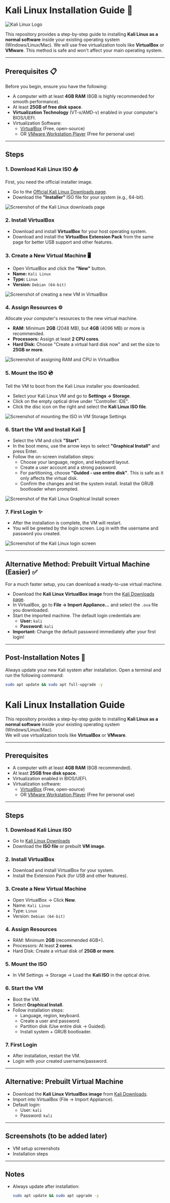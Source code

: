 # Kali Linux Installation Guide 🐧

![Kali Linux Logo](./images/kali_banner.png)

This repository provides a step-by-step guide to installing **Kali Linux as a normal software** inside your existing operating system (Windows/Linux/Mac). We will use free virtualization tools like **VirtualBox** or **VMware**. This method is safe and won't affect your main operating system.

---

## Prerequisites 📋

Before you begin, ensure you have the following:

-   A computer with at least **4GB RAM** (8GB is highly recommended for smooth performance).
-   At least **25GB of free disk space**.
-   **Virtualization Technology** (VT-x/AMD-v) enabled in your computer's BIOS/UEFI.
-   Virtualization Software:
    -   [VirtualBox](https://www.virtualbox.org/) (Free, open-source)
    -   OR [VMware Workstation Player](https://www.vmware.com/products/workstation-player.html) (Free for personal use)

---

## Steps

### 1. Download Kali Linux ISO 📥

First, you need the official installer image.

-   Go to the [Official Kali Linux Downloads page](https://www.kali.org/get-kali/#kali-installer-images).
-   Download the **"Installer"** ISO file for your system (e.g., 64-bit).

![Screenshot of the Kali Linux downloads page](./images/1-kali-download-page.png)

### 2. Install VirtualBox

-   Download and install **VirtualBox** for your host operating system.
-   Download and install the **VirtualBox Extension Pack** from the same page for better USB support and other features.

### 3. Create a New Virtual Machine 🖥️

-   Open VirtualBox and click the **"New"** button.
-   **Name:** `Kali Linux`
-   **Type:** `Linux`
-   **Version:** `Debian (64-bit)`

![Screenshot of creating a new VM in VirtualBox](./images/2-create-new-vm.png)

### 4. Assign Resources ⚙️

Allocate your computer's resources to the new virtual machine.

-   **RAM:** Minimum **2GB** (2048 MB), but **4GB** (4096 MB) or more is recommended.
-   **Processors:** Assign at least **2 CPU cores**.
-   **Hard Disk:** Choose "Create a virtual hard disk now" and set the size to **25GB or more**.

![Screenshot of assigning RAM and CPU in VirtualBox](./images/3-assign-resources.png)

### 5. Mount the ISO 💿

Tell the VM to boot from the Kali Linux installer you downloaded.

-   Select your Kali Linux VM and go to **Settings → Storage**.
-   Click on the empty optical drive under "Controller: IDE".
-   Click the disc icon on the right and select the **Kali Linux ISO file**.

![Screenshot of mounting the ISO in VM Storage Settings](./images/4-mount-iso.png)

### 6. Start the VM and Install Kali 🚀

-   Select the VM and click **"Start"**.
-   In the boot menu, use the arrow keys to select **"Graphical Install"** and press Enter.
-   Follow the on-screen installation steps:
    -   Choose your language, region, and keyboard layout.
    -   Create a user account and a strong password.
    -   For partitioning, choose **"Guided - use entire disk"**. This is safe as it only affects the virtual disk.
    -   Confirm the changes and let the system install. Install the GRUB bootloader when prompted.

![Screenshot of the Kali Linux Graphical Install screen](./images/5-graphical-install.png)

### 7. First Login ✨

-   After the installation is complete, the VM will restart.
-   You will be greeted by the login screen. Log in with the username and password you created.

![Screenshot of the Kali Linux login screen](./images/6-kali-login-screen.png)

---

## Alternative Method: Prebuilt Virtual Machine (Easier) ✅

For a much faster setup, you can download a ready-to-use virtual machine.

-   Download the **Kali Linux VirtualBox image** from the [Kali Downloads page](https://www.kali.org/get-kali/#kali-virtual-machines).
-   In VirtualBox, go to **File → Import Appliance...** and select the `.ova` file you downloaded.
-   Start the imported machine. The default login credentials are:
    -   **User:** `kali`
    -   **Password:** `kali`
-   **Important:** Change the default password immediately after your first login!

---

## Post-Installation Notes 📝

Always update your new Kali system after installation. Open a terminal and run the following command:

```bash
sudo apt update && sudo apt full-upgrade -y

```
# Kali Linux Installation Guide

This repository provides a step-by-step guide to installing **Kali Linux as a normal software** inside your existing operating system (Windows/Linux/Mac).  
We will use virtualization tools like **VirtualBox** or **VMware**.

---

## Prerequisites
- A computer with at least **4GB RAM** (8GB recommended).
- At least **25GB free disk space**.
- Virtualization enabled in BIOS/UEFI.
- Virtualization software:
  - [VirtualBox](https://www.virtualbox.org/) (Free, open-source)  
  - OR [VMware Workstation Player](https://www.vmware.com/products/workstation-player.html) (Free for personal use)

---

## Steps

### 1. Download Kali Linux ISO
- Go to [Kali Linux Downloads](https://www.kali.org/get-kali/#kali-virtual-machines)  
- Download the **ISO file** or prebuilt **VM image**.

### 2. Install VirtualBox
- Download and install VirtualBox for your system.  
- Install the Extension Pack (for USB and other features).

### 3. Create a New Virtual Machine
- Open VirtualBox → Click **New**.  
- Name: `Kali Linux`  
- Type: `Linux`  
- Version: `Debian (64-bit)`  

### 4. Assign Resources
- RAM: Minimum **2GB** (recommended 4GB+).  
- Processors: At least **2 cores**.  
- Hard Disk: Create a virtual disk of **25GB or more**.

### 5. Mount the ISO
- In VM Settings → Storage → Load the **Kali ISO** in the optical drive.  

### 6. Start the VM
- Boot the VM.  
- Select **Graphical Install**.  
- Follow installation steps:
  - Language, region, keyboard.
  - Create a user and password.
  - Partition disk (Use entire disk → Guided).
  - Install system + GRUB bootloader.

### 7. First Login
- After installation, restart the VM.  
- Login with your created username/password.  

---

## Alternative: Prebuilt Virtual Machine
- Download the **Kali Linux VirtualBox image** from [Kali Downloads](https://www.kali.org/get-kali/#kali-virtual-machines).
- Import into VirtualBox (File → Import Appliance).  
- Default login:  
  - User: `kali`  
  - Password: `kali`  

---

## Screenshots (to be added later)
- VM setup screenshots  
- Installation steps  

---

## Notes
- Always update after installation:
  ```bash
  sudo apt update && sudo apt upgrade -y
